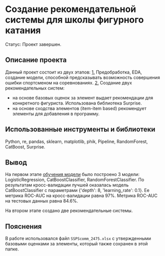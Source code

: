 # Создание рекомендательной системы для школы фигурного катания
Статус: Проект завершен.

## Описание проекта
Данный проект состоит из двух этапов:
[1.](sportsman_error_prediction/sportsman_error_prediction) Предобработка, EDA, создание модели, способной предсказывать возможность совершения ошибки спортсменом на соревнованиях.
[2.](sportsman_error_prediction/recsys_test) Создание двух рекомендательных систем:
   - на основе базовых оценок за элемент выдает рекомендации для конкретного фигуриста. Использована библиотека Surprise.
   - на основе сходства элементов (item-item based) рекомендует элементы для добавления в программу.

## Использованные инструменты и библиотеки
Python, re, pandas, sklearn, matplotlib, phik, Pipeline, RandomForest, CatBoost, Surprise.

## Вывод
На первом этапе <u>обучения модели</u> было построено 3 модели: LogisticRegression, CatBoostClassifier, RandomForestClassifier.
По результатам кросс-валидации лучшей оказалась модель CatBoostClassifier с параметрами {'depth': 8, 'learning_rate': 0.1}. Ее метрика ROC-AUC на кросс-валидации равна 97%. Метрика ROC-AUC на тестовых данных равна 84.6%.

На втором этапе создано две рекомендательные системы.

## Пояснения
В работе использовался файл `SSPScomm_2475.xlsx` с утвержденными базовыми оценками за элементы, который также сохранен в этой папке.

